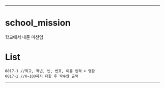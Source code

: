 ***

# school_mission
 학교에서 내준 미션임

# List
	0817-1 //학교, 학년, 반, 번호, 이름 입력 > 명함
	0817-2 //0~100까지 더한 후 짝수만 출력

***